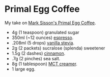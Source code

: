 # Primal Egg Coffee

My take on [Mark Sisson's Primal Egg Coffee](https://www.marksdailyapple.com/primal-egg-coffee/).

- 4g (1 teaspoon) granulated sugar
- 350ml (~12 ounces) [espresso](https://store.moorecoffee.com/805-espresso-blend-p348.aspx).
- .208ml (5 drops) [vanilla stevia](https://www.sweetleaf.com/collections/stevia-sweet-drops/products/sweetleaf-sweetdrops-vanillacreme-4oz).
- 2g (2 packets) sucralose (splenda) sweetener
- 1.5g (2 dashes) [cinnamon](https://www.burlapandbarrel.com/products/royal-cinnamon).
- .7g (2 pinches) sea salt.
- 8g (1 tablespoon) [MCT creamer](https://lairdsuperfood.com/products/superfood-creamer-original).
- 1 large egg.
<!--stackedit_data:
eyJoaXN0b3J5IjpbLTIwMjEzNzEzNDgsNjExNjg4MDExLC0xMD
k1NzIxNjkxLDE4NzI2MDQ1MDMsMTA4Mjc2NzkxOCwtNzMzNjI5
MzkxXX0=
-->
